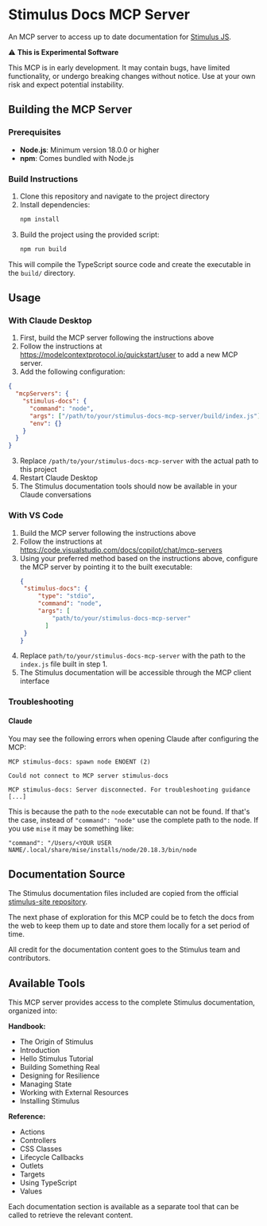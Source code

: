 # Stimulus Docs MCP Server

An MCP server to access up to date documentation for [Stimulus JS](http://stimulus.hotwired.dev/).

⚠️ **This is Experimental Software**

This MCP is in early development. It may contain bugs, have limited functionality, or undergo breaking changes without notice. Use at your own risk and expect potential instability.

## Building the MCP Server

### Prerequisites

- **Node.js**: Minimum version 18.0.0 or higher
- **npm**: Comes bundled with Node.js

### Build Instructions

1. Clone this repository and navigate to the project directory
2. Install dependencies:
   ```bash
   npm install
   ```
3. Build the project using the provided script:
   ```bash
   npm run build
   ```

This will compile the TypeScript source code and create the executable in the `build/` directory.

## Usage

### With Claude Desktop

1. First, build the MCP server following the instructions above
2. Follow the instructions at https://modelcontextprotocol.io/quickstart/user to add a new MCP server.
3. Add the following configuration:
```json
{
  "mcpServers": {
    "stimulus-docs": {
      "command": "node",
      "args": ["/path/to/your/stimulus-docs-mcp-server/build/index.js"],
      "env": {}
    }
  }
}
```

3. Replace `/path/to/your/stimulus-docs-mcp-server` with the actual path to this project
4. Restart Claude Desktop
5. The Stimulus documentation tools should now be available in your Claude conversations

### With VS Code

1. Build the MCP server following the instructions above
2. Follow the instructions at https://code.visualstudio.com/docs/copilot/chat/mcp-servers
3. Using your preferred method based on the instructions above, configure the MCP server by pointing it to the built executable:
   ```json
   {
    "stimulus-docs": {
        "type": "stdio",
        "command": "node",
        "args": [
            "path/to/your/stimulus-docs-mcp-server"
          ]
    }
   }
   ```
4. Replace `path/to/your/stimulus-docs-mcp-server` with the path to the `index.js` file built in step 1.
5. The Stimulus documentation will be accessible through the MCP client interface

### Troubleshooting

#### Claude
You may see the following errors when opening Claude after configuring the MCP:
```
MCP stimulus-docs: spawn node ENOENT (2)

Could not connect to MCP server stimulus-docs

MCP stimulus-docs: Server disconnected. For troubleshooting guidance [...]

```

This is because the path to the `node` executable can not be found. If that's the case, instead of `"command": "node"` use the complete path to the node. If you use `mise` it may be something like:

```
"command": "/Users/<YOUR USER NAME/.local/share/mise/installs/node/20.18.3/bin/node
```

## Documentation Source

The Stimulus documentation files included are copied from the official [stimulus-site repository](https://github.com/hotwired/stimulus-site). 

The next phase of exploration for this MCP could be to fetch the docs from the web to keep them up to date and store them locally for a set period of time.

All credit for the documentation content goes to the Stimulus team and contributors.

## Available Tools

This MCP server provides access to the complete Stimulus documentation, organized into:

**Handbook:**
- The Origin of Stimulus
- Introduction
- Hello Stimulus Tutorial
- Building Something Real
- Designing for Resilience
- Managing State
- Working with External Resources
- Installing Stimulus

**Reference:**
- Actions
- Controllers
- CSS Classes
- Lifecycle Callbacks
- Outlets
- Targets
- Using TypeScript
- Values

Each documentation section is available as a separate tool that can be called to retrieve the relevant content.
